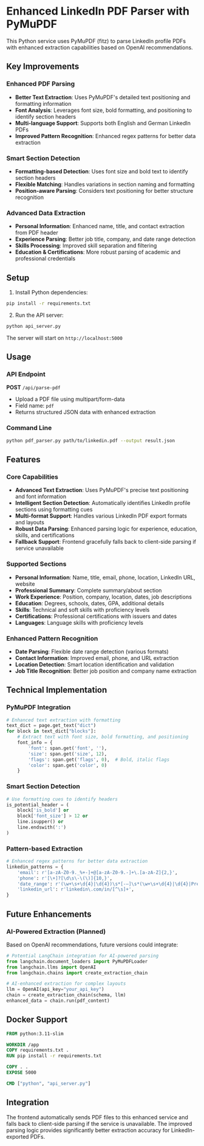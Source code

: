 # Enhanced LinkedIn PDF Parser with PyMuPDF

This Python service uses PyMuPDF (fitz) to parse LinkedIn profile PDFs with enhanced extraction capabilities based on OpenAI recommendations.

## Key Improvements

### Enhanced PDF Parsing
- **Better Text Extraction**: Uses PyMuPDF's detailed text positioning and formatting information
- **Font Analysis**: Leverages font size, bold formatting, and positioning to identify section headers
- **Multi-language Support**: Supports both English and German LinkedIn PDFs
- **Improved Pattern Recognition**: Enhanced regex patterns for better data extraction

### Smart Section Detection
- **Formatting-based Detection**: Uses font size and bold text to identify section headers
- **Flexible Matching**: Handles variations in section naming and formatting
- **Position-aware Parsing**: Considers text positioning for better structure recognition

### Advanced Data Extraction
- **Personal Information**: Enhanced name, title, and contact extraction from PDF header
- **Experience Parsing**: Better job title, company, and date range detection
- **Skills Processing**: Improved skill separation and filtering
- **Education & Certifications**: More robust parsing of academic and professional credentials

## Setup

1. Install Python dependencies:
```bash
pip install -r requirements.txt
```

2. Run the API server:
```bash
python api_server.py
```

The server will start on `http://localhost:5000`

## Usage

### API Endpoint

**POST** `/api/parse-pdf`
- Upload a PDF file using multipart/form-data
- Field name: `pdf`
- Returns structured JSON data with enhanced extraction

### Command Line

```bash
python pdf_parser.py path/to/linkedin.pdf --output result.json
```

## Features

### Core Capabilities
- **Advanced Text Extraction**: Uses PyMuPDF's precise text positioning and font information
- **Intelligent Section Detection**: Automatically identifies LinkedIn profile sections using formatting cues
- **Multi-format Support**: Handles various LinkedIn PDF export formats and layouts
- **Robust Data Parsing**: Enhanced parsing logic for experience, education, skills, and certifications
- **Fallback Support**: Frontend gracefully falls back to client-side parsing if service unavailable

### Supported Sections
- **Personal Information**: Name, title, email, phone, location, LinkedIn URL, website
- **Professional Summary**: Complete summary/about section
- **Work Experience**: Position, company, location, dates, job descriptions
- **Education**: Degrees, schools, dates, GPA, additional details
- **Skills**: Technical and soft skills with proficiency levels
- **Certifications**: Professional certifications with issuers and dates
- **Languages**: Language skills with proficiency levels

### Enhanced Pattern Recognition
- **Date Parsing**: Flexible date range detection (various formats)
- **Contact Information**: Improved email, phone, and URL extraction
- **Location Detection**: Smart location identification and validation
- **Job Title Recognition**: Better job position and company name extraction

## Technical Implementation

### PyMuPDF Integration
```python
# Enhanced text extraction with formatting
text_dict = page.get_text("dict")
for block in text_dict["blocks"]:
    # Extract text with font size, bold formatting, and positioning
    font_info = {
        'font': span.get('font', ''),
        'size': span.get('size', 12),
        'flags': span.get('flags', 0),  # Bold, italic flags
        'color': span.get('color', 0)
    }
```

### Smart Section Detection
```python
# Use formatting cues to identify headers
is_potential_header = (
    block['is_bold'] or 
    block['font_size'] > 12 or
    line.isupper() or
    line.endswith(':')
)
```

### Pattern-based Extraction
```python
# Enhanced regex patterns for better data extraction
linkedin_patterns = {
    'email': r'[a-zA-Z0-9._%+-]+@[a-zA-Z0-9.-]+\.[a-zA-Z]{2,}',
    'phone': r'[\+]?[\d\s\-\(\)]{10,}',
    'date_range': r'(\w+\s+\d{4}|\d{4})\s*[-–]\s*(\w+\s+\d{4}|\d{4}|Present|Current)',
    'linkedin_url': r'linkedin\.com/in/[^\s]+',
}
```

## Future Enhancements

### AI-Powered Extraction (Planned)
Based on OpenAI recommendations, future versions could integrate:

```python
# Potential LangChain integration for AI-powered parsing
from langchain.document_loaders import PyMuPDFLoader
from langchain.llms import OpenAI
from langchain.chains import create_extraction_chain

# AI-enhanced extraction for complex layouts
llm = OpenAI(api_key="your_api_key")
chain = create_extraction_chain(schema, llm)
enhanced_data = chain.run(pdf_content)
```

## Docker Support

```dockerfile
FROM python:3.11-slim

WORKDIR /app
COPY requirements.txt .
RUN pip install -r requirements.txt

COPY . .
EXPOSE 5000

CMD ["python", "api_server.py"]
```

## Integration

The frontend automatically sends PDF files to this enhanced service and falls back to client-side parsing if the service is unavailable. The improved parsing logic provides significantly better extraction accuracy for LinkedIn-exported PDFs.